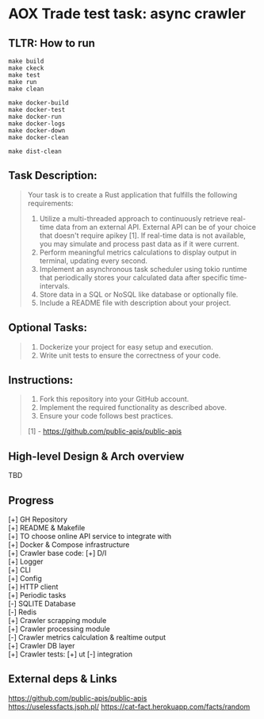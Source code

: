 AOX Trade test task: async crawler
==================================

TLTR: How to run
----------------

    make build
    make ckeck
    make test
    make run
    make clean

    make docker-build
    make docker-test
    make docker-run
    make docker-logs
    make docker-down
    make docker-clean

    make dist-clean


Task Description:
-----------------
> Your task is to create a Rust application that fulfills the following requirements:
> 
> 1. Utilize a multi-threaded approach to continuously retrieve real-time data from an external API. External API can be of your choice that doesn't require apikey [1]. 
>    If real-time data is not available, you may simulate and process past data as if it were current.
> 2. Perform meaningful metrics calculations to display output in terminal, updating every second.
> 3. Implement an asynchronous task scheduler using tokio runtime that periodically stores your calculated data after specific time-intervals.
> 4. Store data in a SQL or NoSQL like database or optionally file.
> 5. Include a README file with description about your project.

Optional Tasks:
---------------
> 1. Dockerize your project for easy setup and execution.
> 2. Write unit tests to ensure the correctness of your code.

Instructions:
-------------
> 1. Fork this repository into your GitHub account.
> 2. Implement the required functionality as described above.
> 3. Ensure your code follows best practices.
>
> [1] - https://github.com/public-apis/public-apis

High-level Design & Arch overview
---------------------------------

TBD

Progress
--------
[+] GH Repository  
[+] README & Makefile  
[+] TO choose online API service to integrate with  
[+] Docker & Compose infrastructure  
[+] Crawler base code:
    [+] D/I  
    [+] Logger  
    [+] CLI  
    [+] Config  
    [+] HTTP client  
    [+] Periodic tasks  
    [-] SQLITE Database  
    [-] Redis  
[+] Crawler scrapping module   
[+] Crawler processing module   
[-] Crawler metrics calculation & realtime output  
[+] Crawler DB layer  
[+] Crawler tests:
    [+] ut
    [-] integration  

External deps & Links
---------------------

https://github.com/public-apis/public-apis  
https://uselessfacts.jsph.pl/
https://cat-fact.herokuapp.com/facts/random  
